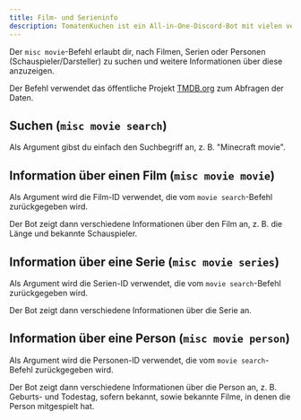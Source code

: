```yaml
---
title: Film- und Serieninfo
description: TomatenKuchen ist ein All-in-One-Discord-Bot mit vielen verschiedenen Funktionen. Mit dieser Funktion kannst du einfach nach bekannten Filmen, Serien und Darstellern suchen.
---
```


Der `misc movie`-Befehl erlaubt dir, nach Filmen, Serien oder Personen (Schauspieler/Darsteller) zu suchen und weitere Informationen über diese anzuzeigen.

Der Befehl verwendet das öffentliche Projekt [TMDB.org](https://themoviedb.org) zum Abfragen der Daten.

## Suchen (`misc movie search`)

Als Argument gibst du einfach den Suchbegriff an, z. B. "Minecraft movie".

## Information über einen Film (`misc movie movie`)

Als Argument wird die Film-ID verwendet, die vom `movie search`-Befehl zurückgegeben wird.

Der Bot zeigt dann verschiedene Informationen über den Film an, z. B. die Länge und bekannte Schauspieler.

## Information über eine Serie (`misc movie series`)

Als Argument wird die Serien-ID verwendet, die vom `movie search`-Befehl zurückgegeben wird.

Der Bot zeigt dann verschiedene Informationen über die Serie an.

## Information über eine Person (`misc movie person`)

Als Argument wird die Personen-ID verwendet, die vom `movie search`-Befehl zurückgegeben wird.

Der Bot zeigt dann verschiedene Informationen über die Person an, z. B. Geburts- und Todestag, sofern bekannt, sowie bekannte Filme, in denen die Person mitgespielt hat.
